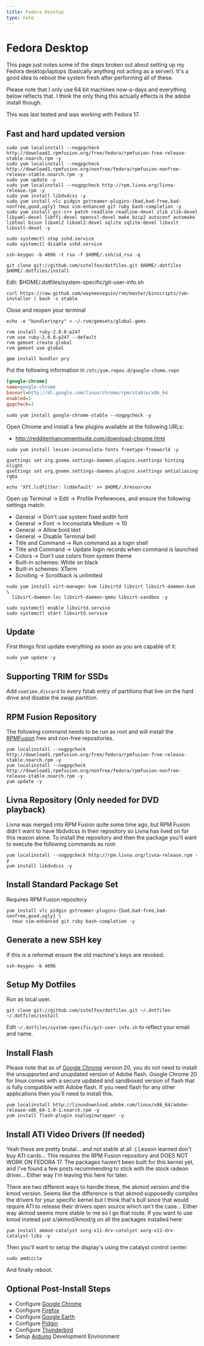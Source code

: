 ```yaml
---
title: Fedora Desktop
type: note
---
```


# Fedora Desktop

This page just notes some of the steps broken out about setting up my Fedora
desktop/laptops (basically anything not acting as a server). It's a good idea
to reboot the system fresh after performing all of these.

Please note that I only use 64 bit machines now-a-days and everything below
reflects that. I think the only thing this actually effects is the adobe
install though.

This was last tested and was working with Fedora 17.

## Fast and hard updated version

```
sudo yum localinstall --nogpgcheck http://download1.rpmfusion.org/free/fedora/rpmfusion-free-release-stable.noarch.rpm -y
sudo yum localinstall --nogpgcheck http://download1.rpmfusion.org/nonfree/fedora/rpmfusion-nonfree-release-stable.noarch.rpm -y
sudo yum update -y
sudo yum localinstall --nogpgcheck http://rpm.livna.org/livna-release.rpm -y
sudo yum install libdvdcss -y
sudo yum install vlc pidgin gstreamer-plugins-{bad,bad-free,bad-nonfree,good,ugly} tmux vim-enhanced git ruby bash-completion -y
sudo yum install gcc-c++ patch readline readline-devel zlib zlib-devel libyaml-devel libffi-devel openssl-devel make bzip2 autoconf automake libtool bison libxml2 libxml2-devel sqlite sqlite-devel libxslt libxslt-devel -y

sudo systemctl stop sshd.service
sudo systemctl disable sshd.service

ssh-keygen -b 4096 -t rsa -f $HOME/.ssh/id_rsa -q

git clone git://github.com/sstelfox/dotfiles.git $HOME/.dotfiles
$HOME/.dotfiles/install
```

Edit: $HOME/.dotfiles/system-specific/git-user-info.sh

```
curl https://raw.github.com/wayneeseguin/rvm/master/binscripts/rvm-installer | bash -s stable
```

Close and reopen your terminal

```
echo -e "bundler\npry" > ~/.rvm/gemsets/global.gems

rvm install ruby-2.0.0-p247
rvm use ruby-2.0.0-p247 --default
rvm gemset create global
rvm gemset use global

gem install bundler pry
```

Put the following information in `/etc/yum.repos.d/google-chome.repo`

```ini
[google-chrome]
name=google-chrome
baseurl=http://dl.google.com/linux/chrome/rpm/stable/x86_64
enabled=1
gpgcheck=1
```

```
sudo yum install google-chrome-stable --nogpgcheck -y
```

Open Chrome and install a few plugins available at the following URLs:

* http://redditenhancementsuite.com/download-chrome.html

```
sudo yum install levien-inconsolata-fonts freetype-freeworld -y

gsettings set org.gnome.settings-daemon.plugins.xsettings hinting slight
gsettings set org.gnome.settings-daemon.plugins.xsettings antialiasing rgba

echo 'Xft.lcdfilter: lcddefault' >> $HOME/.Xresources
```

Open up Terminal -> Edit -> Profile Preferences, and ensure the following
settings match:

* General -> Don't use system fixed width font
* General -> Font -> Inconsolata Medium -> 10
* General -> Allow bold text
* General -> Disable Terminal bell
* Title and Command -> Run command as a login shell
* Title and Command -> Update login records when command is launched
* Colors -> Don't use colors from system theme
* Built-in schemes: White on black
* Built-in schemes: XTerm
* Scrolling -> Scrollback is unlimited

```
sudo yum install virt-manager kvm libvirtd libvirt libvirt-daemon-kvm \
  libvirt-daemon-lxc libvirt-daemon-qemu libvirt-sandbox -y

sudo systemctl enable libvirtd.service
sudo systemctl start libvirtd.service
```

## Update

First things first update everything as soon as you are capable of it:

```
sudo yum update -y
```

## Supporting TRIM for SSDs

Add `noatime,discard` to every fstab entry of partitions that live on the hard
drive and disable the swap partition.

## RPM Fusion Repository

The following command needs to be run as root and will install the
[RPMFusion][1] free and non-free repositories.

```
yum localinstall --nogpgcheck http://download1.rpmfusion.org/free/fedora/rpmfusion-free-release-stable.noarch.rpm -y
yum localinstall --nogpgcheck http://download1.rpmfusion.org/nonfree/fedora/rpmfusion-nonfree-release-stable.noarch.rpm -y
yum update -y
```

## Livna Repository (Only needed for DVD playback)

Livna was merged into RPM Fusion quite some time ago, but RPM Fusion didn't
want to have libdvdcss in their repository so Livna has lived on for this
reason alone. To install the repository and then the package you'll want to
execute the following commands as root:

```
yum localinstall --nogpgcheck http://rpm.livna.org/livna-release.rpm -y
yum install libdvdcss -y
```

## Install Standard Package Set

Requires RPM Fusion repository

```
yum install vlc pidgin gstreamer-plugins-{bad,bad-free,bad-nonfree,good,ugly} \
  tmux vim-enhanced git ruby bash-completion -y
```

## Generate a new SSH key ##

If this is a reformat ensure the old machine's keys are revoked.

```
ssh-keygen -b 4096
```

## Setup My Dotfiles ##

Run as local user.

```
git clone git://github.com/sstelfox/dotfiles.git ~/.dotfiles
~/.dotfiles/install
```

Edit `~/.dotfiles/system-specific/git-user-info.sh` to reflect your email and
name.

## Install Flash

Please note that as of [Google Chrome][2] version 20, you do not need to
install the unsupported and unupdated version of Adobe flash. Google Chrome 20
for linux comes with a secure updated and sandboxed version of flash that is
fully compatible with Adobe flash. If you need flash for any other applications
then you'll need to install this.

```
yum localinstall http://linuxdownload.adobe.com/linux/x86_64/adobe-release-x86_64-1.0-1.noarch.rpm -y
yum install flash-plugin nspluginwrapper -y
```

## Install ATI Video Drivers (If needed)

Yeah these are pretty brutal... and not stable at all :( Lesson learned don't
buy ATI cards... This requires the RPM Fusion repository and DOES NOT WORK ON
FEDORA 17. The packages haven't been built for this kernel yet, and I've found
a few posts recommending to stick with the stock radeon driver... Either way
I'm leaving this here for later.

There are two different ways to handle these, the akmod version and the kmod
version. Seems like the difference is that akmod supposedly compiles the
drivers for your specific kernel but I think that's bull since that would
require ATI to release their drivers open source which isn't the case... Either
way akmod seems more stable to me so I go that route. If you want to use kmod
instead just s/akmod/kmod/g on all the packages installed here:

```
yum install akmod-catalyst xorg-x11-drv-catalyst xorg-x11-drv-catalyst-libs -y
```

Then you'll want to setup the display's using the catalyst control center:

```
sudo amdcccle
```

And finally reboot.

## Optional Post-Install Steps

* Configure [Google Chrome][2]
* Configure [Firefox][3]
* Configure [Google Earth][4]
* Configure [Pidgin][5]
* Configure [Thunderbird][6]
* Setup [Arduino][7] Development Environment

[1]: http://rpmfusion.org/
[2]: ../../applications/google_chrome/
[3]: ../../applications/firefox/
[4]: ../../applications/google_earth/
[5]: ../../applications/pidgin/
[6]: ../../applications/thunderbird/
[7]: ../arduino/


